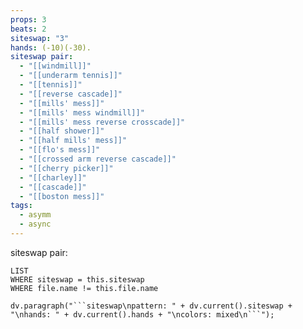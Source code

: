 ```yaml
---
props: 3
beats: 2
siteswap: "3"
hands: (-10)(-30).
siteswap pair:
  - "[[windmill]]"
  - "[[underarm tennis]]"
  - "[[tennis]]"
  - "[[reverse cascade]]"
  - "[[mills' mess]]"
  - "[[mills' mess windmill]]"
  - "[[mills' mess reverse crosscade]]"
  - "[[half shower]]"
  - "[[half mills' mess]]"
  - "[[flo's mess]]"
  - "[[crossed arm reverse cascade]]"
  - "[[cherry picker]]"
  - "[[charley]]"
  - "[[cascade]]"
  - "[[boston mess]]"
tags:
  - asymm
  - async
---
```


siteswap pair:
```dataview
LIST
WHERE siteswap = this.siteswap
WHERE file.name != this.file.name
```
```dataviewjs
dv.paragraph("```siteswap\npattern: " + dv.current().siteswap + "\nhands: " + dv.current().hands + "\ncolors: mixed\n```");
```
